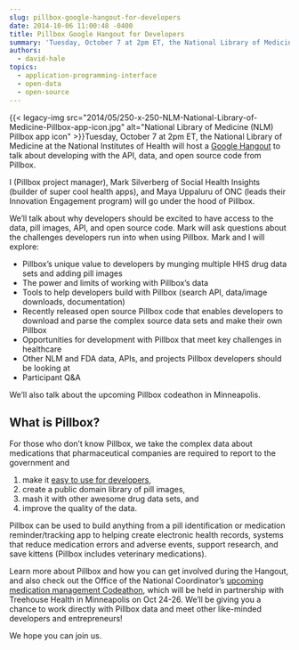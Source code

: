 ```yaml
---
slug: pillbox-google-hangout-for-developers
date: 2014-10-06 11:00:48 -0400
title: Pillbox Google Hangout for Developers
summary: 'Tuesday, October 7 at 2pm ET, the National Library of Medicine at the National Institutes of Health will host a Google Hangout to talk about developing with the API, data, and open source code from Pillbox. I (Pillbox project manager), Mark Silverberg of Social Health'
authors:
  - david-hale
topics:
  - application-programming-interface
  - open-data
  - open-source
---
```


{{< legacy-img src="2014/05/250-x-250-NLM-National-Library-of-Medicine-Pillbox-app-icon.jpg" alt="National Library of Medicine (NLM) Pillbox app icon" >}}Tuesday, October 7 at 2pm ET, the National Library of Medicine at the National Institutes of Health will host a [Google Hangout](https://plus.google.com/events/ce9jgn3qt5p8djudq0eekreja1k) to talk about developing with the API, data, and open source code from Pillbox.

I (Pillbox project manager), Mark Silverberg of Social Health Insights (builder of super cool health apps), and Maya Uppaluru of ONC (leads their Innovation Engagement program) will go under the hood of Pillbox.

We&#8217;ll talk about why developers should be excited to have access to the data, pill images, API, and open source code. Mark will ask questions about the challenges developers run into when using Pillbox. Mark and I will explore:

  * Pillbox&#8217;s unique value to developers by munging multiple HHS drug data sets and adding pill images
  * The power and limits of working with Pillbox&#8217;s data
  * Tools to help developers build with Pillbox (search API, data/image downloads, documentation)
  * Recently released open source Pillbox code that enables developers to download and parse the complex source data sets and make their own Pillbox
  * Opportunities for development with Pillbox that meet key challenges in healthcare
  * Other NLM and FDA data, APIs, and projects Pillbox developers should be looking at
  * Participant Q&A

We&#8217;ll also talk about the upcoming Pillbox codeathon in Minneapolis.

## What is Pillbox?

For those who don&#8217;t know Pillbox, we take the complex data about medications that pharmaceutical companies are required to report to the government and

  1. make it [easy to use for developers](http://pillbox.nlm.nih.gov/developer.html),
  2. create a public domain library of pill images,
  3. mash it with other awesome drug data sets, and
  4. improve the quality of the data.

Pillbox can be used to build anything from a pill identification or medication reminder/tracking app to helping create electronic health records, systems that reduce medication errors and adverse events, support research, and save kittens (Pillbox includes veterinary medications).

Learn more about Pillbox and how you can get involved during the Hangout, and also check out the Office of the National Coordinator&#8217;s [upcoming medication management Codeathon](http://oncchallenges.ideascale.com/a/pages/medication-management-code-a-thon), which will be held in partnership with Treehouse Health in Minneapolis on Oct 24-26. We&#8217;ll be giving you a chance to work directly with Pillbox data and meet other like-minded developers and entrepreneurs!

We hope you can join us.